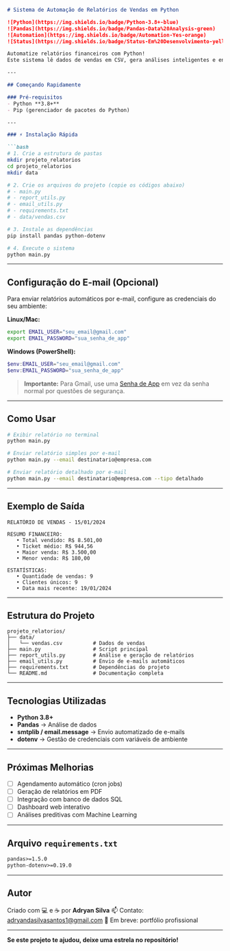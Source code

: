 ````markdown
# Sistema de Automação de Relatórios de Vendas em Python

![Python](https://img.shields.io/badge/Python-3.8+-blue)
![Pandas](https://img.shields.io/badge/Pandas-Data%20Analysis-green)
![Automation](https://img.shields.io/badge/Automation-Yes-orange)
![Status](https://img.shields.io/badge/Status-Em%20Desenvolvimento-yellow)

Automatize relatórios financeiros com Python!  
Este sistema lê dados de vendas em CSV, gera análises inteligentes e envia relatórios automáticos por e-mail — ideal para **pequenas empresas**, **analistas de dados** e **autônomos** que desejam otimizar tarefas repetitivas.

---

## Começando Rapidamente

### Pré-requisitos
- Python **3.8+**
- Pip (gerenciador de pacotes do Python)

---

### ⚡ Instalação Rápida

```bash
# 1. Crie a estrutura de pastas
mkdir projeto_relatorios
cd projeto_relatorios
mkdir data

# 2. Crie os arquivos do projeto (copie os códigos abaixo)
# - main.py
# - report_utils.py  
# - email_utils.py
# - requirements.txt
# - data/vendas.csv

# 3. Instale as dependências
pip install pandas python-dotenv

# 4. Execute o sistema
python main.py
````

---

## Configuração do E-mail (Opcional)

Para enviar relatórios automáticos por e-mail, configure as credenciais do seu ambiente:

**Linux/Mac:**

```bash
export EMAIL_USER="seu_email@gmail.com"
export EMAIL_PASSWORD="sua_senha_de_app"
```

**Windows (PowerShell):**

```powershell
$env:EMAIL_USER="seu_email@gmail.com"
$env:EMAIL_PASSWORD="sua_senha_de_app"
```

> **Importante:** Para Gmail, use uma [Senha de App](https://support.google.com/accounts/answer/185833) em vez da senha normal por questões de segurança.

---

## Como Usar

```bash
# Exibir relatório no terminal
python main.py

# Enviar relatório simples por e-mail
python main.py --email destinatario@empresa.com

# Enviar relatório detalhado por e-mail
python main.py --email destinatario@empresa.com --tipo detalhado
```

---

## Exemplo de Saída

```
RELATÓRIO DE VENDAS - 15/01/2024

RESUMO FINANCEIRO:
   • Total vendido: R$ 8.501,00
   • Ticket médio: R$ 944,56
   • Maior venda: R$ 3.500,00
   • Menor venda: R$ 180,00

ESTATÍSTICAS:
   • Quantidade de vendas: 9
   • Clientes únicos: 9
   • Data mais recente: 19/01/2024
```

---

## Estrutura do Projeto

```
projeto_relatorios/
├── data/
│   └── vendas.csv          # Dados de vendas
├── main.py                 # Script principal
├── report_utils.py         # Análise e geração de relatórios
├── email_utils.py          # Envio de e-mails automáticos
├── requirements.txt        # Dependências do projeto
└── README.md               # Documentação completa
```

---

## Tecnologias Utilizadas

* **Python 3.8+**
* **Pandas** → Análise de dados
* **smtplib / email.message** → Envio automatizado de e-mails
* **dotenv** → Gestão de credenciais com variáveis de ambiente

---

## Próximas Melhorias

* [ ] Agendamento automático (cron jobs)
* [ ] Geração de relatórios em PDF
* [ ] Integração com banco de dados SQL
* [ ] Dashboard web interativo
* [ ] Análises preditivas com Machine Learning

---

## Arquivo `requirements.txt`

```txt
pandas>=1.5.0
python-dotenv>=0.19.0
```

---

##  Autor

Criado com 💻 e ☕ por **Adryan Silva**
📫 Contato: [adryandasilvasantos1@gmail.com](mailto:adryandasilvasantos1@gmail.com)
🔗 Em breve: portfólio profissional

---

**Se este projeto te ajudou, deixe uma estrela no repositório!**

``````
